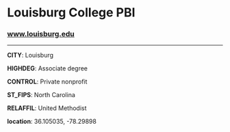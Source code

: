# Louisburg College PBI
### www.louisburg.edu
---
**CITY**: Louisburg

**HIGHDEG**: Associate degree

**CONTROL**: Private nonprofit

**ST_FIPS**: North Carolina

**RELAFFIL**: United Methodist

**location**: 36.105035, -78.29898